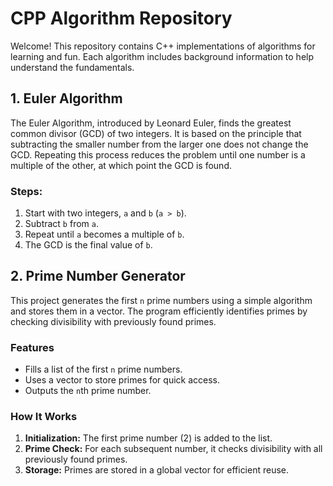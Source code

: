 # CPP Algorithm Repository

Welcome! This repository contains C++ implementations of algorithms for learning and fun. Each algorithm includes background information to help understand the fundamentals.

## 1. Euler Algorithm

The Euler Algorithm, introduced by Leonard Euler, finds the greatest common divisor (GCD) of two integers. It is based on the principle that subtracting the smaller number from the larger one does not change the GCD. Repeating this process reduces the problem until one number is a multiple of the other, at which point the GCD is found.

### Steps:
1. Start with two integers, `a` and `b` (`a > b`).
2. Subtract `b` from `a`.
3. Repeat until `a` becomes a multiple of `b`.
4. The GCD is the final value of `b`.

## 2. Prime Number Generator

This project generates the first `n` prime numbers using a simple algorithm and stores them in a vector. The program efficiently identifies primes by checking divisibility with previously found primes.

### Features
- Fills a list of the first `n` prime numbers.
- Uses a vector to store primes for quick access.
- Outputs the `n`th prime number.

### How It Works
1. **Initialization:** The first prime number (2) is added to the list.
2. **Prime Check:** For each subsequent number, it checks divisibility with all previously found primes.
3. **Storage:** Primes are stored in a global vector for efficient reuse.


